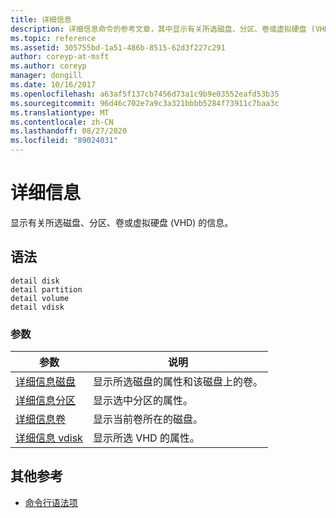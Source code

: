 ```yaml
---
title: 详细信息
description: 详细信息命令的参考文章，其中显示有关所选磁盘、分区、卷或虚拟硬盘 (VHD) 的信息。
ms.topic: reference
ms.assetid: 305755bd-1a51-486b-8515-62d3f227c291
author: coreyp-at-msft
ms.author: coreyp
manager: dongill
ms.date: 10/16/2017
ms.openlocfilehash: a63af5f137cb7456d73a1c9b9e03552eafd53b35
ms.sourcegitcommit: 96d46c702e7a9c3a321bbbb5284f73911c7baa3c
ms.translationtype: MT
ms.contentlocale: zh-CN
ms.lasthandoff: 08/27/2020
ms.locfileid: "89024031"
---
```

# <a name="detail"></a>详细信息

显示有关所选磁盘、分区、卷或虚拟硬盘 (VHD) 的信息。

## <a name="syntax"></a>语法

```
detail disk
detail partition
detail volume
detail vdisk
```

### <a name="parameters"></a>参数

| 参数 | 说明 |
| --------- | ----------- |
| [详细信息磁盘](detail-disk.md) | 显示所选磁盘的属性和该磁盘上的卷。 |
| [详细信息分区](detail-partition.md) | 显示选中分区的属性。 |
| [详细信息卷](detail-volume.md) | 显示当前卷所在的磁盘。 |
| [详细信息 vdisk](detail-vdisk.md) | 显示所选 VHD 的属性。 |

## <a name="additional-references"></a>其他参考

- [命令行语法项](command-line-syntax-key.md)
